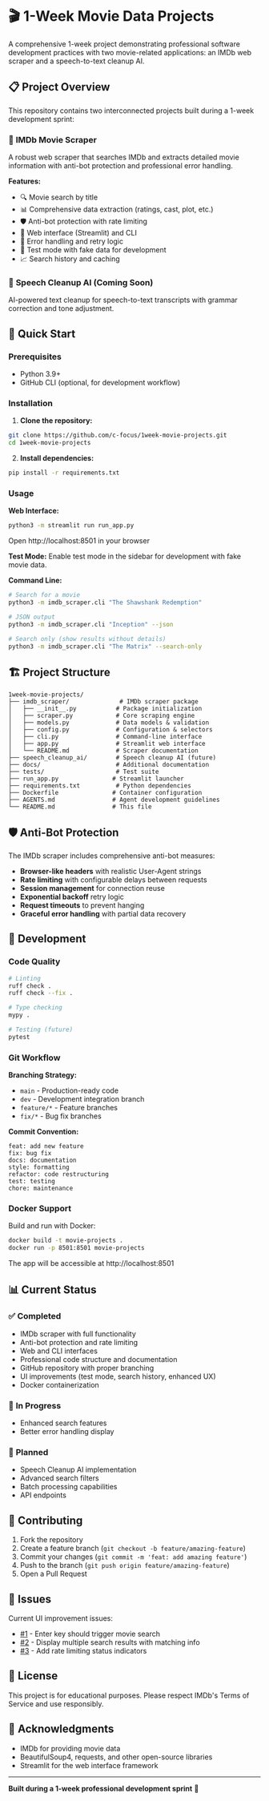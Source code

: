 # 🎬 1-Week Movie Data Projects

A comprehensive 1-week project demonstrating professional software development practices with two movie-related applications: an IMDb web scraper and a speech-to-text cleanup AI.

## 📋 Project Overview

This repository contains two interconnected projects built during a 1-week development sprint:

### 🎯 **IMDb Movie Scraper**
A robust web scraper that searches IMDb and extracts detailed movie information with anti-bot protection and professional error handling.

**Features:**
- 🔍 Movie search by title
- 📊 Comprehensive data extraction (ratings, cast, plot, etc.)
- 🛡️ Anti-bot protection with rate limiting
- 🎨 Web interface (Streamlit) and CLI
- 🔄 Error handling and retry logic
- 🧪 Test mode with fake data for development
- 📈 Search history and caching

### 🎤 **Speech Cleanup AI** (Coming Soon)
AI-powered text cleanup for speech-to-text transcripts with grammar correction and tone adjustment.

## 🚀 Quick Start

### Prerequisites
- Python 3.9+
- GitHub CLI (optional, for development workflow)

### Installation

1. **Clone the repository:**
```bash
git clone https://github.com/c-focus/1week-movie-projects.git
cd 1week-movie-projects
```

2. **Install dependencies:**
```bash
pip install -r requirements.txt
```

### Usage

**Web Interface:**
```bash
python3 -m streamlit run run_app.py
```
Open http://localhost:8501 in your browser

**Test Mode:**
Enable test mode in the sidebar for development with fake movie data.

**Command Line:**
```bash
# Search for a movie
python3 -m imdb_scraper.cli "The Shawshank Redemption"

# JSON output
python3 -m imdb_scraper.cli "Inception" --json

# Search only (show results without details)
python3 -m imdb_scraper.cli "The Matrix" --search-only
```

## 🏗️ Project Structure

```
1week-movie-projects/
├── imdb_scraper/              # IMDb scraper package
│   ├── __init__.py           # Package initialization
│   ├── scraper.py            # Core scraping engine
│   ├── models.py             # Data models & validation
│   ├── config.py             # Configuration & selectors
│   ├── cli.py                # Command-line interface
│   ├── app.py                # Streamlit web interface
│   └── README.md             # Scraper documentation
├── speech_cleanup_ai/        # Speech cleanup AI (future)
├── docs/                     # Additional documentation
├── tests/                    # Test suite
├── run_app.py               # Streamlit launcher
├── requirements.txt          # Python dependencies
├── Dockerfile               # Container configuration
├── AGENTS.md                # Agent development guidelines
└── README.md                # This file
```

## 🛡️ Anti-Bot Protection

The IMDb scraper includes comprehensive anti-bot measures:

- **Browser-like headers** with realistic User-Agent strings
- **Rate limiting** with configurable delays between requests
- **Session management** for connection reuse
- **Exponential backoff** retry logic
- **Request timeouts** to prevent hanging
- **Graceful error handling** with partial data recovery

## 🔧 Development

### Code Quality
```bash
# Linting
ruff check .
ruff check --fix .

# Type checking
mypy .

# Testing (future)
pytest
```

### Git Workflow

**Branching Strategy:**
- `main` - Production-ready code
- `dev` - Development integration branch
- `feature/*` - Feature branches
- `fix/*` - Bug fix branches

**Commit Convention:**
```
feat: add new feature
fix: bug fix
docs: documentation
style: formatting
refactor: code restructuring
test: testing
chore: maintenance
```

### Docker Support

Build and run with Docker:
```bash
docker build -t movie-projects .
docker run -p 8501:8501 movie-projects
```
The app will be accessible at http://localhost:8501

## 📊 Current Status

### ✅ **Completed**
- IMDb scraper with full functionality
- Anti-bot protection and rate limiting
- Web and CLI interfaces
- Professional code structure and documentation
- GitHub repository with proper branching
- UI improvements (test mode, search history, enhanced UX)
- Docker containerization

### 🔄 **In Progress**
- Enhanced search features
- Better error handling display

### 🚀 **Planned**
- Speech Cleanup AI implementation
- Advanced search filters
- Batch processing capabilities
- API endpoints

## 🤝 Contributing

1. Fork the repository
2. Create a feature branch (`git checkout -b feature/amazing-feature`)
3. Commit your changes (`git commit -m 'feat: add amazing feature'`)
4. Push to the branch (`git push origin feature/amazing-feature`)
5. Open a Pull Request

## 📝 Issues

Current UI improvement issues:
- [#1](https://github.com/c-focus/1week-movie-projects/issues/1) - Enter key should trigger movie search
- [#2](https://github.com/c-focus/1week-movie-projects/issues/2) - Display multiple search results with matching info
- [#3](https://github.com/c-focus/1week-movie-projects/issues/3) - Add rate limiting status indicators

## 📄 License

This project is for educational purposes. Please respect IMDb's Terms of Service and use responsibly.

## 🙏 Acknowledgments

- IMDb for providing movie data
- BeautifulSoup4, requests, and other open-source libraries
- Streamlit for the web interface framework

---

**Built during a 1-week professional development sprint** 🚀